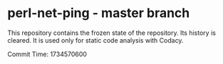 # perl-net-ping - master branch

This repository contains the frozen state of the repository.
Its history is cleared. It is used only for static code
analysis with Codacy.

Commit Time: 1734570600